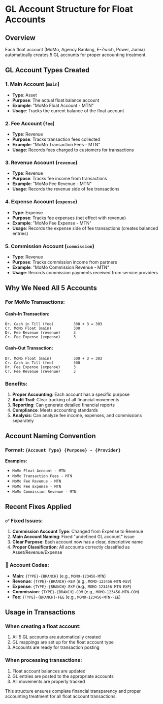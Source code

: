 # GL Account Structure for Float Accounts

## Overview
Each float account (MoMo, Agency Banking, E-Zwich, Power, Jumia) automatically creates 5 GL accounts for proper accounting treatment.

## GL Account Types Created

### 1. **Main Account** (`main`)
- **Type**: Asset
- **Purpose**: The actual float balance account
- **Example**: "MoMo Float Account - MTN"
- **Usage**: Tracks the current balance of the float account

### 2. **Fee Account** (`fee`)
- **Type**: Revenue  
- **Purpose**: Tracks transaction fees collected
- **Example**: "MoMo Transaction Fees - MTN"
- **Usage**: Records fees charged to customers for transactions

### 3. **Revenue Account** (`revenue`)
- **Type**: Revenue
- **Purpose**: Tracks fee income from transactions
- **Example**: "MoMo Fee Revenue - MTN"  
- **Usage**: Records the revenue side of fee transactions

### 4. **Expense Account** (`expense`)
- **Type**: Expense
- **Purpose**: Tracks fee expenses (net effect with revenue)
- **Example**: "MoMo Fee Expense - MTN"
- **Usage**: Records the expense side of fee transactions (creates balanced entries)

### 5. **Commission Account** (`commission`)
- **Type**: Revenue
- **Purpose**: Tracks commission income from partners
- **Example**: "MoMo Commission Revenue - MTN"
- **Usage**: Records commission payments received from service providers

## Why We Need All 5 Accounts

### **For MoMo Transactions:**

#### Cash-In Transaction:
```
Dr. Cash in Till (fee)         300 + 3 = 303
Cr. MoMo Float (main)          300
Dr. Fee Revenue (revenue)      3
Cr. Fee Expense (expense)      3
```

#### Cash-Out Transaction:
```
Dr. MoMo Float (main)          300 + 3 = 303  
Cr. Cash in Till (fee)         300
Dr. Fee Expense (expense)      3
Cr. Fee Revenue (revenue)      3
```

### **Benefits:**
1. **Proper Accounting**: Each account has a specific purpose
2. **Audit Trail**: Clear tracking of all financial movements
3. **Reporting**: Can generate detailed financial reports
4. **Compliance**: Meets accounting standards
5. **Analysis**: Can analyze fee income, expenses, and commissions separately

## Account Naming Convention

### **Format**: `{Account Type} {Purpose} - {Provider}`

**Examples:**
- `MoMo Float Account - MTN`
- `MoMo Transaction Fees - MTN`
- `MoMo Fee Revenue - MTN`
- `MoMo Fee Expense - MTN`
- `MoMo Commission Revenue - MTN`

## Recent Fixes Applied

### ✅ **Fixed Issues:**
1. **Commission Account Type**: Changed from Expense to Revenue
2. **Main Account Naming**: Fixed "undefined GL account" issue
3. **Clear Purpose**: Each account now has a clear, descriptive name
4. **Proper Classification**: All accounts correctly classified as Asset/Revenue/Expense

### 🔧 **Account Codes:**
- **Main**: `{TYPE}-{BRANCH}` (e.g., `MOMO-123456-MTN`)
- **Revenue**: `{TYPE}-{BRANCH}-REV` (e.g., `MOMO-123456-MTN-REV`)
- **Expense**: `{TYPE}-{BRANCH}-EXP` (e.g., `MOMO-123456-MTN-EXP`)
- **Commission**: `{TYPE}-{BRANCH}-COM` (e.g., `MOMO-123456-MTN-COM`)
- **Fee**: `{TYPE}-{BRANCH}-FEE` (e.g., `MOMO-123456-MTN-FEE`)

## Usage in Transactions

### **When creating a float account:**
1. All 5 GL accounts are automatically created
2. GL mappings are set up for the float account type
3. Accounts are ready for transaction posting

### **When processing transactions:**
1. Float account balances are updated
2. GL entries are posted to the appropriate accounts
3. All movements are properly tracked

This structure ensures complete financial transparency and proper accounting treatment for all float account transactions. 